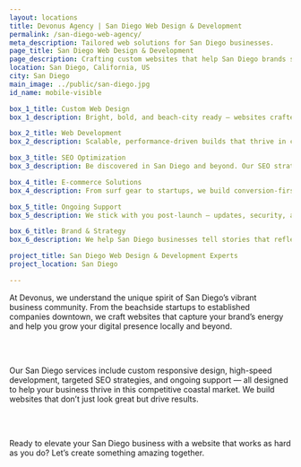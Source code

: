 ```yaml
---
layout: locations
title: Devonus Agency | San Diego Web Design & Development
permalink: /san-diego-web-agency/
meta_description: Tailored web solutions for San Diego businesses.
page_title: San Diego Web Design & Development
page_description: Crafting custom websites that help San Diego brands stand out online.
location: San Diego, California, US
city: San Diego
main_image: ../public/san-diego.jpg
id_name: mobile-visible

box_1_title: Custom Web Design
box_1_description: Bright, bold, and beach-city ready — websites crafted for San Diego brands who want to make waves.

box_2_title: Web Development
box_2_description: Scalable, performance-driven builds that thrive in competitive, fast-moving markets.

box_3_title: SEO Optimization
box_3_description: Be discovered in San Diego and beyond. Our SEO strategies attract the right traffic, right where it matters.

box_4_title: E-commerce Solutions
box_4_description: From surf gear to startups, we build conversion-first online stores for San Diego sellers.

box_5_title: Ongoing Support
box_5_description: We stick with you post-launch — updates, security, and site health all handled.

box_6_title: Brand & Strategy
box_6_description: We help San Diego businesses tell stories that reflect their unique vibe and scale with purpose.

project_title: San Diego Web Design & Development Experts  
project_location: San Diego

---
```


At Devonus, we understand the unique spirit of San Diego’s vibrant business community. From the beachside startups to established companies downtown, we craft websites that capture your brand’s energy and help you grow your digital presence locally and beyond.

<br>  
<br>

Our San Diego services include custom responsive design, high-speed development, targeted SEO strategies, and ongoing support — all designed to help your business thrive in this competitive coastal market. We build websites that don’t just look great but drive results.

<br>  
<br>

Ready to elevate your San Diego business with a website that works as hard as you do? Let’s create something amazing together.
